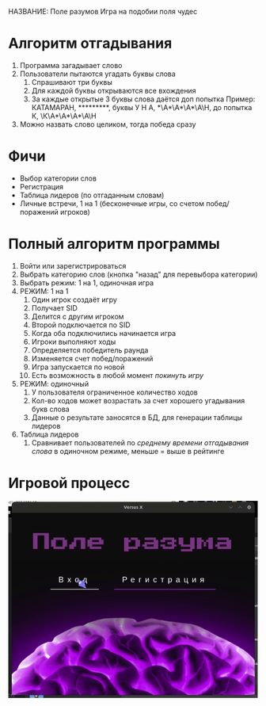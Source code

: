 НАЗВАНИЕ: Поле разумов
Игра на подобии поля чудес


# Алгоритм отгадывания

1. Программа загадывает слово
2. Пользователи пытаются угадать буквы слова
   1. Спрашивают три буквы
   2. Для каждой буквы открываются все вхождения
   3. За каждые открытые 3 буквы слова даётся доп попытка
   Пример: КАТАМАРАН, \*\*\*\*\*\*\*\*\*, буквы У Н А, \*\А\*\А\*\А\*\А\Н, до попытка К, \К\А\*\А\*\А\*\А\Н
3. Можно назвать слово целиком, тогда победа сразу


# Фичи

* Выбор категории слов
* Регистрация
* Таблица лидеров (по отгаданным словам)
* Личные встречи, 1 на 1 (бесконечные игры, со счетом побед/поражений игроков)


# Полный алгоритм программы

1. Войти или зарегистрироваться
2. Выбрать категорию слов (кнопка "назад" для перевыбора категории)
2. Выбрать режим: 1 на 1, одиночная игра
3. РЕЖИМ: 1 на 1
   1. Один игрок создаёт игру
   2. Получает SID
   3. Делится с другим игроком
   4. Второй подключается по SID
   5. Когда оба подключились начинается игра
   6. Игроки выполняют ходы
   7. Определяется победитель раунда
   8. Изменяется счет побед/поражений
   9. Игра запускается по новой
   10. Есть возможность в любой момент _покинуть игру_
4. РЕЖИМ: одиночный
   1. У пользователя ограниченное количество ходов
   2. Кол-во ходов может возрастать за счет хорошего угадывания букв слова
   3. Данные о результате заносятся в БД, для генерации таблицы лидеров
5. Таблица лидеров
   1. Сравнивает пользователей по _среднему времени отгадывания слова_ в одиночном режиме,
      меньше = выше в рейтинге
      
# Игровой процесс
![Single player recording](./images/single-player.gif "Single Player")